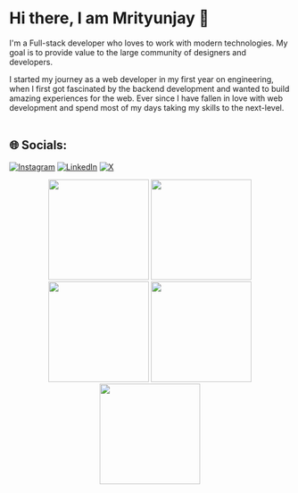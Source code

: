 ### <h1>Hi there, I am Mrityunjay 👋        
 
I'm a Full-stack developer who loves to work with modern technologies. My goal is to provide value to the large community of designers and developers.

I started my journey as a web developer in my first year on engineering, when I first got fascinated by the backend development and wanted to build amazing experiences for the web. Ever since I have fallen in love with web development and spend most of my days taking my skills to the next-level.            
<br>

## 🌐 Socials:
[![Instagram](https://img.shields.io/badge/Instagram-%23E4405F.svg?logo=Instagram&logoColor=white)](https://www.instagram.com/mjx.sh/) 
[![LinkedIn](https://img.shields.io/badge/LinkedIn-%230077B5.svg?logo=linkedin&logoColor=white)](https://www.linkedin.com/in/mrityunjay-shrivastava/) 
[![X](https://img.shields.io/badge/X-black.svg?logo=X&logoColor=white)](https://x.com/mjxshrivastava)



<div align="center">
<img height="180em" src="https://github-profile-summary-cards.vercel.app/api/cards/profile-details?username=Mrityunjay20&theme=github_dark" />
<img height="180em" src="https://github-profile-summary-cards.vercel.app/api/cards/repos-per-language?username=Mrityunjay20&theme=github_dark"  />
<img height="180em" src="https://github-profile-summary-cards.vercel.app/api/cards/most-commit-language?username=Mrityunjay20&theme=github_dark"  />
<img height="180em" src="https://github-profile-summary-cards.vercel.app/api/cards/stats?username=Mrityunjay20&theme=github_dark"/>
<img height="180em" src="https://github-profile-summary-cards.vercel.app/api/cards/productive-time?username=Mrityunjay20&theme=github_dark" />
</div>
